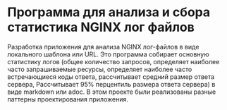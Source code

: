 
# Программа для анализа и сбора статистика NGINX лог файлов
Разработка приложения для анализа NGINX лог-файлов в виде локального шаблона или URL. Это программа собирает основную статистику логов (общее количество запросов, определяет наиболее часто запрашиваемые ресурсы, определяет наиболее часто встречающиеся коды ответа, рассчитывает средний размер ответа сервера, Рассчитывает 95% перцентиль размера ответа сервера) в виде markdown или adoc. В этом проекте были реализованы разные паттерны проектирования приложения. 
